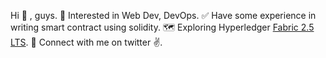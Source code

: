 Hi  👋 , guys.
🎯 Interested in Web Dev, DevOps.
✅ Have some experience in writing smart contract using solidity.
🗺️ Exploring Hyperledger [Fabric 2.5 LTS](https://hyperledger-fabric.readthedocs.io/en/release-2.5/whatsnew.html).
🔗 Connect with me on twitter ✌️.
